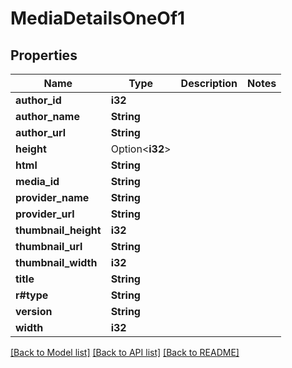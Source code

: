 # MediaDetailsOneOf1

## Properties

Name | Type | Description | Notes
------------ | ------------- | ------------- | -------------
**author_id** | **i32** |  | 
**author_name** | **String** |  | 
**author_url** | **String** |  | 
**height** | Option<**i32**> |  | 
**html** | **String** |  | 
**media_id** | **String** |  | 
**provider_name** | **String** |  | 
**provider_url** | **String** |  | 
**thumbnail_height** | **i32** |  | 
**thumbnail_url** | **String** |  | 
**thumbnail_width** | **i32** |  | 
**title** | **String** |  | 
**r#type** | **String** |  | 
**version** | **String** |  | 
**width** | **i32** |  | 

[[Back to Model list]](../README.md#documentation-for-models) [[Back to API list]](../README.md#documentation-for-api-endpoints) [[Back to README]](../README.md)


